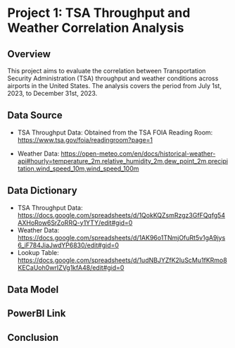 # Project 1: TSA Throughput and Weather Correlation Analysis

## Overview
This project aims to evaluate the correlation between Transportation Security Administration (TSA) throughput and weather conditions across airports in the United States. 
The analysis covers the period from July 1st, 2023, to December 31st, 2023.

## Data Source

- TSA Throughput Data: Obtained from the TSA FOIA Reading Room: https://www.tsa.gov/foia/readingroom?page=1
  
- Weather Data: https://open-meteo.com/en/docs/historical-weather-api#hourly=temperature_2m,relative_humidity_2m,dew_point_2m,precipitation,wind_speed_10m,wind_speed_100m

## Data Dictionary

- TSA Throughput Data: https://docs.google.com/spreadsheets/d/1QokKQZsmRzgz3GfFQqfg54AXHoRow6SrZoRRQ-y1YTY/edit#gid=0
- Weather Data: https://docs.google.com/spreadsheets/d/1AK96o1TNmjOfuRt5v1gA9jys6_iF784JiaJwdYP6830/edit#gid=0
- Lookup Table: https://docs.google.com/spreadsheets/d/1udNBJYZfK2IuScMu1fKRmo8KECaUoh0wrIZVg1kfA48/edit#gid=0

 ## Data Model

 ## PowerBI Link

 ## Conclusion
